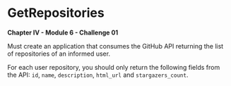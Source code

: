 # GetRepositories

**Chapter IV - Module 6 - Challenge 01**

Must create an application that consumes the GitHub API returning the list of repositories of an informed user.

For each user repository, you should only return the following fields from the API: `id`, `name`, `description`, `html_url` and `stargazers_count`.